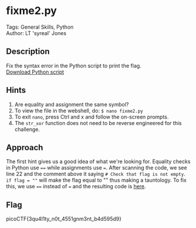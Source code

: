 # fixme2.py
Tags: General Skills, Python  
Author: LT 'syreal' Jones
## Description
Fix the syntax error in the Python script to print the flag.  
[Download Python script](./fixme2.py)
## Hints
1. Are equality and assignment the same symbol?
1. To view the file in the webshell, do: `$ nano fixme2.py`
1. To exit `nano`, press Ctrl and x and follow the on-screen prompts.
1. The `str_xor` function does not need to be reverse engineered for this challenge.
## Approach
The first hint gives us a good idea of what we're looking for. Equality checks in Python use `==` while assignments use `=`. After scanning the code, we see line 22 and the comment above it saying `# Check that flag is not empty`. `if flag = ""` will make the flag equal to "" thus making a tauntology. To fix this, we use `==` instead of `=` and the resulting code is [here](./fixedme2.py).
## Flag
picoCTF{3qu4l1ty_n0t_4551gnm3nt_b4d595d9}